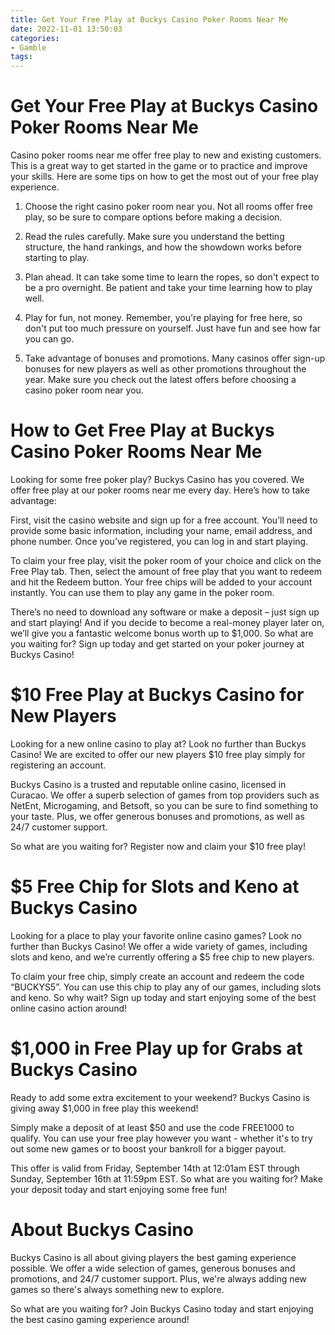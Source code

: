 ```yaml
---
title: Get Your Free Play at Buckys Casino Poker Rooms Near Me 
date: 2022-11-01 13:50:03
categories:
- Gamble
tags:
---
```



#  Get Your Free Play at Buckys Casino Poker Rooms Near Me 

Casino poker rooms near me offer free play to new and existing customers. This is a great way to get started in the game or to practice and improve your skills. Here are some tips on how to get the most out of your free play experience.

1. Choose the right casino poker room near you. Not all rooms offer free play, so be sure to compare options before making a decision.

2. Read the rules carefully. Make sure you understand the betting structure, the hand rankings, and how the showdown works before starting to play.

3. Plan ahead. It can take some time to learn the ropes, so don't expect to be a pro overnight. Be patient and take your time learning how to play well.

4. Play for fun, not money. Remember, you're playing for free here, so don't put too much pressure on yourself. Just have fun and see how far you can go.

5. Take advantage of bonuses and promotions. Many casinos offer sign-up bonuses for new players as well as other promotions throughout the year. Make sure you check out the latest offers before choosing a casino poker room near you.

#  How to Get Free Play at Buckys Casino Poker Rooms Near Me 

Looking for some free poker play? Buckys Casino has you covered. We offer free play at our poker rooms near me every day. Here’s how to take advantage: 

First, visit the casino website and sign up for a free account. You’ll need to provide some basic information, including your name, email address, and phone number. Once you’ve registered, you can log in and start playing. 

To claim your free play, visit the poker room of your choice and click on the Free Play tab. Then, select the amount of free play that you want to redeem and hit the Redeem button. Your free chips will be added to your account instantly. You can use them to play any game in the poker room. 

There’s no need to download any software or make a deposit – just sign up and start playing! And if you decide to become a real-money player later on, we’ll give you a fantastic welcome bonus worth up to $1,000. So what are you waiting for? Sign up today and get started on your poker journey at Buckys Casino!

#  $10 Free Play at Buckys Casino for New Players 

Looking for a new online casino to play at? Look no further than Buckys Casino! We are excited to offer our new players $10 free play simply for registering an account. 

Buckys Casino is a trusted and reputable online casino, licensed in Curacao. We offer a superb selection of games from top providers such as NetEnt, Microgaming, and Betsoft, so you can be sure to find something to your taste. Plus, we offer generous bonuses and promotions, as well as 24/7 customer support. 

So what are you waiting for? Register now and claim your $10 free play!

#  $5 Free Chip for Slots and Keno at Buckys Casino 

Looking for a place to play your favorite online casino games? Look no further than Buckys Casino! We offer a wide variety of games, including slots and keno, and we’re currently offering a $5 free chip to new players.

To claim your free chip, simply create an account and redeem the code “BUCKYS5”. You can use this chip to play any of our games, including slots and keno. So why wait? Sign up today and start enjoying some of the best online casino action around!

#  $1,000 in Free Play up for Grabs at Buckys Casino

Ready to add some extra excitement to your weekend? Buckys Casino is giving away $1,000 in free play this weekend!

Simply make a deposit of at least $50 and use the code FREE1000 to qualify. You can use your free play however you want - whether it's to try out some new games or to boost your bankroll for a bigger payout.

This offer is valid from Friday, September 14th at 12:01am EST through Sunday, September 16th at 11:59pm EST. So what are you waiting for? Make your deposit today and start enjoying some free fun!

# About Buckys Casino

Buckys Casino is all about giving players the best gaming experience possible. We offer a wide selection of games, generous bonuses and promotions, and 24/7 customer support. Plus, we're always adding new games so there's always something new to explore.

So what are you waiting for? Join Buckys Casino today and start enjoying the best casino gaming experience around!